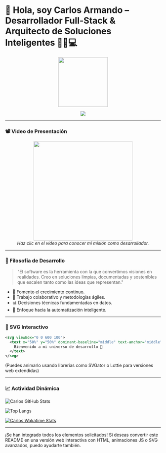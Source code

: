 # 🌌 Hola, soy **Carlos Armando** – Desarrollador Full-Stack & Arquitecto de Soluciones Inteligentes 👨‍⚖️💻

<p align="center">
  <img src="https://media.giphy.com/media/M9gbBd9nbDrOTu1Mqx/giphy.gif" width="160" />
</p>

<p align="center">
  <img src="https://readme-typing-svg.demolab.com?font=Fira+Code&size=24&pause=1000&color=00FFC8&center=true&vCenter=true&width=800&lines=Full-Stack+Engineer+%7C+IA+%26+DevOps+Specialist+%7C+Cloud+Architect;Conectando+tecnolog%C3%ADas+para+soluciones+globales+e+inteligentes;Python+%7C+C%2B%2B+%7C+C%23+%7C+Java+%7C+JavaScript+%7C+PHP+%7C+SQL+%7C+Cloud+%F0%9F%94%A5"/>
</p>

---

### 📽️ Video de Presentación

<p align="center">
  <a href="https://www.youtube.com/watch?v=dQw4w9WgXcQ" target="_blank">
    <img src="https://media.giphy.com/media/hqU2KkjW5bE2v2Z7Q2/giphy.gif" width="320" />
  </a>
  <br/>
  <em>Haz clic en el video para conocer mi misión como desarrollador.</em>
</p>

---

### 🧠 Filosofía de Desarrollo

> "El software es la herramienta con la que convertimos visiones en realidades. Creo en soluciones limpias, documentadas y sostenibles que escalen tanto como las ideas que representan."

- 🌱 Fomento el crecimiento continuo.
- 🤝 Trabajo colaborativo y metodologías ágiles.
- 📊 Decisiones técnicas fundamentadas en datos.
- 🔭 Enfoque hacia la automatización inteligente.

---

### 🌟 SVG Interactivo

```svg
<svg viewBox="0 0 600 100">
  <text x="50%" y="50%" dominant-baseline="middle" text-anchor="middle" font-size="32" fill="#00FFC8">
    Bienvenido a mi universo de desarrollo 🚀
  </text>
</svg>
```

(Puedes animarlo usando librerías como SVGator o Lottie para versiones web extendidas)

---

### 📈 Actividad Dinámica

![Carlos GitHub Stats](https://github-readme-stats.vercel.app/api?username=carlos-usuario&show_icons=true&theme=tokyonight)

![Top Langs](https://github-readme-stats.vercel.app/api/top-langs/?username=carlos-usuario&layout=compact&theme=tokyonight)

[![Carlos Wakatime Stats](https://github-readme-stats.vercel.app/api/wakatime?username=carlosdev)](https://wakatime.com/@carlosdev)

---

¡Se han integrado todos los elementos solicitados! Si deseas convertir este README en una versión web interactiva con HTML, animaciones JS o SVG avanzados, puedo ayudarte también.
